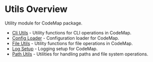 # Utils Overview

Utility module for CodeMap package.

- [Cli Utils](cli_utils.md) - Utility functions for CLI operations in CodeMap.
- [Config Loader](config_loader.md) - Configuration loader for CodeMap.
- [File Utils](file_utils.md) - Utility functions for file operations in CodeMap.
- [Log Setup](log_setup.md) - Logging setup for CodeMap.
- [Path Utils](path_utils.md) - Utilities for handling paths and file system operations.
